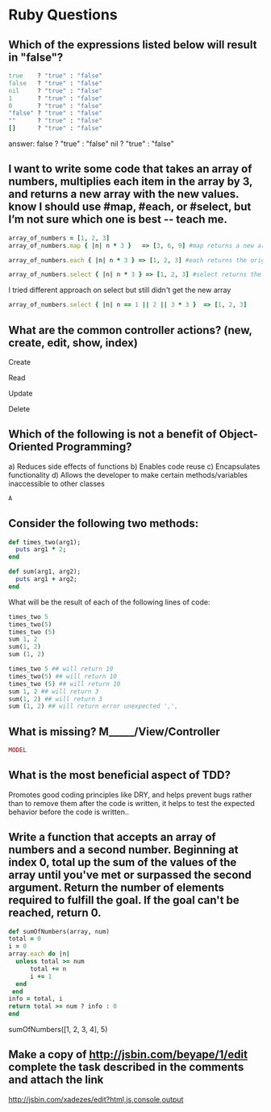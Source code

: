 # Ruby Questions

## Which of the expressions listed below will result in "false"?
```ruby
true    ? "true" : "false"
false   ? "true" : "false"
nil     ? "true" : "false"
1       ? "true" : "false"
0       ? "true" : "false"
"false" ? "true" : "false"
""      ? "true" : "false"
[]      ? "true" : "false"
```

answer: false ? "true" : "false"
        nil     ? "true" : "false"
        
        
## I want to write some code that takes an array of numbers, multiplies each item in the array by 3, and returns a new array with the new values. know I should use #map, #each, or #select, but I’m not sure which one is best -- teach me.
```ruby
array_of_numbers = [1, 2, 3]
array_of_numbers.map { |n| n * 3 }   => [3, 6, 9] #map returns a new array with the block code given. BEST CHOICE if not only!!!

array_of_numbers.each { |n| n * 3 } => [1, 2, 3] #each returns the original object

array_of_numbers.select { |n| n * 3 } => [1, 2, 3] #select returns the original object, and is used to select specific numbers not going thru the loop and selecting each number and multiplying.
```
I tried different approach on select but still didn't get the new array 

```ruby
array_of_numbers.select { |n| n == 1 || 2 || 3 * 3 }  => [1, 2, 3]
```

## What are the common controller actions? (new, create, edit, show, index)
Create

Read

Update

Delete


## Which of the following is not a benefit of Object-Oriented Programming?

a) Reduces side effects of functions
b) Enables code reuse
c) Encapsulates functionality
d) Allows the developer to make certain methods/variables inaccessible to other classes

```ruby
A
```

## Consider the following two methods:
```ruby
def times_two(arg1);
  puts arg1 * 2;
end

def sum(arg1, arg2);
  puts arg1 + arg2;
end
```
What will be the result of each of the following lines of code:
```ruby
times_two 5
times_two(5)
times_two (5)
sum 1, 2
sum(1, 2)
sum (1, 2)
```
```ruby
times_two 5 ## will return 10
times_two(5) ## will return 10
times_two (5) ## will return 10
sum 1, 2 ## will return 3
sum(1, 2) ## will return 3
sum (1, 2) ## will return error unexpected ',',
```


## What is missing? M_____/View/Controller
```ruby
MODEL
```


## What is the most beneficial aspect of TDD?

Promotes good coding principles like DRY, and helps prevent bugs rather than to remove them after the code is written, it helps to test the expected behavior  before the code is written..

## Write a function that accepts an array of numbers and a second number. Beginning at index 0, total up the sum of the values of the array until you've met or surpassed the second argument. Return the number of elements required to fulfill the goal. If the goal can't be reached, return 0.

```ruby
def sumOfNumbers(array, num) 
total = 0 
i = 0 
array.each do |n| 
  unless total >= num 
      total += n
      i += 1 
  end 
 end 
info = total, i 
return total >= num ? info : 0 
end 

```

sumOfNumbers([1, 2, 3, 4], 5)  


## Make a copy of http://jsbin.com/beyape/1/edit complete the task described in the comments and attach the link

http://jsbin.com/xadezes/edit?html,js,console,output
